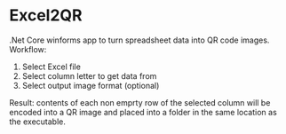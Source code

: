 # Excel2QR
.Net Core winforms app to turn spreadsheet data into QR code images.
Workflow: 
1. Select Excel file
2. Select column letter to get data from 
3. Select output image format (optional)

Result: contents of each non emprty row of the selected column will be encoded into a QR image and placed into a folder in the same location as the executable.
